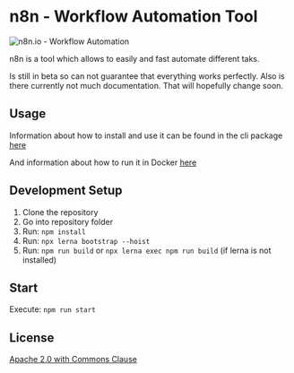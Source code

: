 # n8n - Workflow Automation Tool

![n8n.io - Workflow Automation](https://n8n.io/n8n-logo.png)

n8n is a tool which allows to easily and fast automate different taks.

Is still in beta so can not guarantee that everything works perfectly. Also
is there currently not much documentation. That will hopefully change soon.


## Usage

Information about how to install and use it can be found in the cli package [here](packages/cli/README.md)

And information about how to run it in Docker [here](docker/images/n8n/README.md)


## Development Setup

1. Clone the repository
2. Go into repository folder
3. Run: `npm install`
4. Run: `npx lerna bootstrap --hoist`
5. Run: `npm run build` or `npx lerna exec npm run build` (if lerna is not installed)

## Start

Execute: `npm run start`


## License

[Apache 2.0 with Commons Clause](LICENSE)
